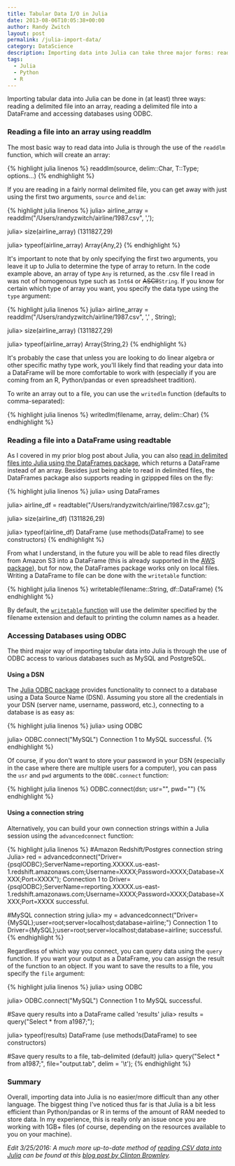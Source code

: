 ```yaml
---
title: Tabular Data I/O in Julia
date: 2013-08-06T10:05:38+00:00
author: Randy Zwitch
layout: post
permalink: /julia-import-data/
category: DataScience
description: Importing data into Julia can take three major forms: reading a delimited file into an array, reading a file into a DataFrame and accessing databases.
tags:
  - Julia
  - Python
  - R
---
```

Importing tabular data into Julia can be done in (at least) three ways: reading a delimited file into an array, reading a delimited file into a DataFrame and accessing databases using ODBC.

### Reading a file into an array using readdlm

The most basic way to read data into Julia is through the use of the `readdlm` function, which will create an array:

{% highlight julia linenos %}
readdlm(source, delim::Char, T::Type; options...)
{% endhighlight %}

If you are reading in a fairly normal delimited file, you can get away with just using the first two arguments, `source` and `delim`:

{% highlight julia linenos %}
julia> airline_array = readdlm("/Users/randyzwitch/airline/1987.csv", ',');

julia> size(airline_array)
(1311827,29)

julia> typeof(airline_array)
Array{Any,2}
{% endhighlight %}

It's important to note that by only specifying the first two arguments, you leave it up to Julia to determine the type of array to return. In the code example above, an array of type `Any` is returned, as the .csv file I read in was not of homogenous type such as `Int64` or <del>ASCII</del>`String`. If you know for certain which type of array you want, you specify the data type using the `type` argument:

{% highlight julia linenos %}
julia> airline_array = readdlm("/Users/randyzwitch/airline/1987.csv", ',' , String);

julia> size(airline_array)
(1311827,29)

julia> typeof(airline_array)
Array{String,2}
{% endhighlight %}

It's probably the case that unless you are looking to do linear algebra or other specific mathy type work, you'll likely find that reading your data into a DataFrame will be more comfortable to work with (especially if you are coming from an R, Python/pandas or even spreadsheet tradition).

To write an array out to a file, you can use the `writedlm` function (defaults to comma-separated):

{% highlight julia linenos %}
writedlm(filename, array, delim::Char)
{% endhighlight %}

### Reading a file into a DataFrame using readtable

As I covered in my prior blog post about Julia, you can also <a title="Julia for Beginners" href="http://randyzwitch.com/julia-language-beginners/" target="_blank">read in delimited files into Julia using the DataFrames package</a>, which returns a DataFrame instead of an array. Besides just being able to read in delimited files, the DataFrames package also supports reading in gzippped files on the fly:

{% highlight julia linenos %}
julia> using DataFrames

julia> airline_df = readtable("/Users/randyzwitch/airline/1987.csv.gz");

julia> size(airline_df)
(1311826,29)

julia> typeof(airline_df)
DataFrame  (use methods(DataFrame) to see constructors)
{% endhighlight %}

From what I understand, in the future you will be able to read files directly from Amazon S3 into a DataFrame (this is already supported in the <a title="Julia Amazon S3" href="https://github.com/amitmurthy/AWS.jl" target="_blank">AWS package</a>), but for now, the DataFrames package works only on local files. Writing a DataFrame to file can be done with the `writetable` function:

{% highlight julia linenos %}
writetable(filename::String, df::DataFrame)
{% endhighlight %}

By default, the <a title="Julia DataFrames" href="http://juliastats.github.io/DataFrames.jl/io.html" target="_blank">`writetable` function</a> will use the delimiter specified by the filename extension and default to printing the column names as a header.

### Accessing Databases using ODBC

The third major way of importing tabular data into Julia is through the use of ODBC access to various databases such as MySQL and PostgreSQL.

#### Using a DSN

The <a title="Julia ODBC package" href="https://github.com/karbarcca/ODBC.jl" target="_blank">Julia ODBC package</a> provides functionality to connect to a database using a Data Source Name (DSN). Assuming you store all the credentials in your DSN (server name, username, password, etc.), connecting to a database is as easy as:

{% highlight julia linenos %}
julia> using ODBC

julia> ODBC.connect("MySQL")
Connection 1 to MySQL successful.
{% endhighlight %}

Of course, if you don't want to store your password in your DSN (especially in the case where there are multiple users for a computer), you can pass the `usr` and `pwd` arguments to the `ODBC.connect` function:

{% highlight julia linenos %}
ODBC.connect(dsn; usr="", pwd="")
{% endhighlight %}

#### Using a connection string

Alternatively, you can build your own connection strings within a Julia session using the `advancedconnect` function:

{% highlight julia linenos %}
#Amazon Redshift/Postgres connection string
Julia> red = advancedconnect("Driver={psqlODBC};ServerName=reporting.XXXXX.us-east-1.redshift.amazonaws.com;Username=XXXX;Password=XXXX;Database=XXXX;Port=XXXX");
Connection 1 to Driver={psqlODBC};ServerName=reporting.XXXXX.us-east-1.redshift.amazonaws.com;Username=XXXX;Password=XXXX;Database=XXXX;Port=XXXX successful.

#MySQL connection string
julia> my = advancedconnect("Driver={MySQL};user=root;server=localhost;database=airline;")
Connection 1 to Driver={MySQL};user=root;server=localhost;database=airline; successful.
{% endhighlight %}

Regardless of which way you connect, you can query data using the `query` function. If you want your output as a DataFrame, you can assign the result of the function to an object. If you want to save the results to a file, you specify the `file` argument:

{% highlight julia linenos %}
julia> using ODBC

julia> ODBC.connect("MySQL")
Connection 1 to MySQL successful.

#Save query results into a DataFrame called 'results'
julia> results = query("Select * from a1987;");

julia> typeof(results)
DataFrame  (use methods(DataFrame) to see constructors)

#Save query results to a file, tab-delimited (default)
julia> query("Select * from a1987;", file="output.tab", delim = '\t');
{% endhighlight %}

### Summary

Overall, importing data into Julia is no easier/more difficult than any other language. The biggest thing I've noticed thus far is that Julia is a bit less efficient than Python/pandas or R in terms of the amount of RAM needed to store data. In my experience, this is really only an issue once you are working with 1GB+ files (of course, depending on the resources available to you on your machine).

_Edit 3/25/2016: A much more up-to-date method of <a href="https://cbrownley.wordpress.com/2015/05/29/reading_writing_csv_with_r_python_julia/" target="_blank">reading CSV data into Julia</a> can be found at this <a href="https://cbrownley.wordpress.com/2015/05/29/reading_writing_csv_with_r_python_julia/" target="_blank">blog post by Clinton Brownley</a>._
